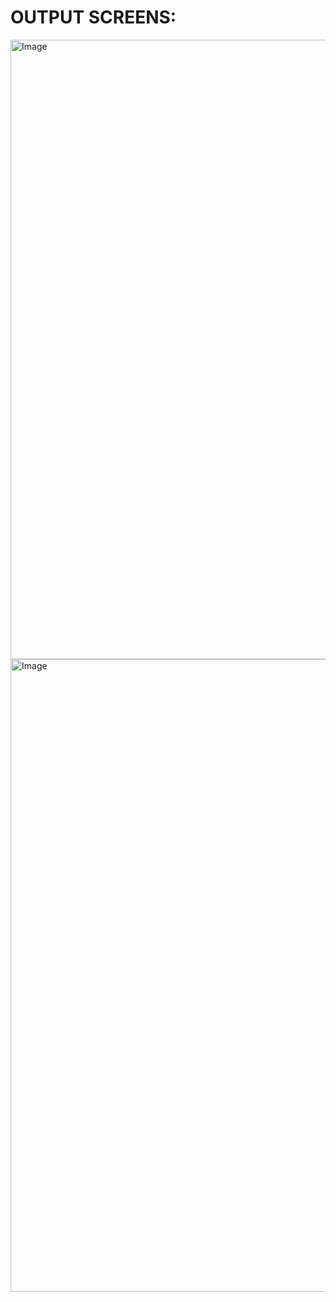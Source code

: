 

# OUTPUT SCREENS:
<img width="1887" height="991" alt="Image" src="https://github.com/user-attachments/assets/4dc1df96-4784-4382-9f12-e799f46baa9a" />

<img width="1911" height="1012" alt="Image" src="https://github.com/user-attachments/assets/21b9d552-b61a-420c-8ca4-8c11429073b9" />

